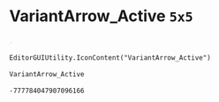 # VariantArrow_Active `5x5`
<img src="/img/VariantArrow_Active.png" width=5 height=5>

``` CSharp
EditorGUIUtility.IconContent("VariantArrow_Active")
```
```
VariantArrow_Active
```
```
-777784047907096166
```
